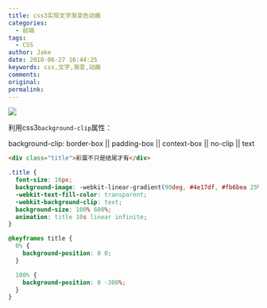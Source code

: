 ```yaml
---
title: css3实现文字渐变色动画
categories:
  - 前端
tags:
  - CSS
author: Jake
date: 2018-06-27 16:44:25
keywords: css,文字,渐变,动画
comments:
original:
permalink:
---
```


![](//blogimg.jakeyu.top/css3实现文字渐变色动画/Untitled.gif)

<!--more-->

利用css3`background-clip`属性：

background-clip: border-box || padding-box || context-box || no-clip || text

```html
<div class="title">彩蛋不只是结尾才有</div>
```

```css
.title {
  font-size: 16px;
  background-image: -webkit-linear-gradient(90deg, #4e17df, #fb6bea 25%, #4e17df 50%, #fb6bea 75%, #4e17df);
  -webkit-text-fill-color: transparent;
  -webkit-background-clip: text;
  background-size: 100% 600%;
  animation: title 10s linear infinite;
}

@keyframes title {
  0% {
    background-position: 0 0;
  }

  100% {
    background-position: 0 -300%;
  }
}
```
